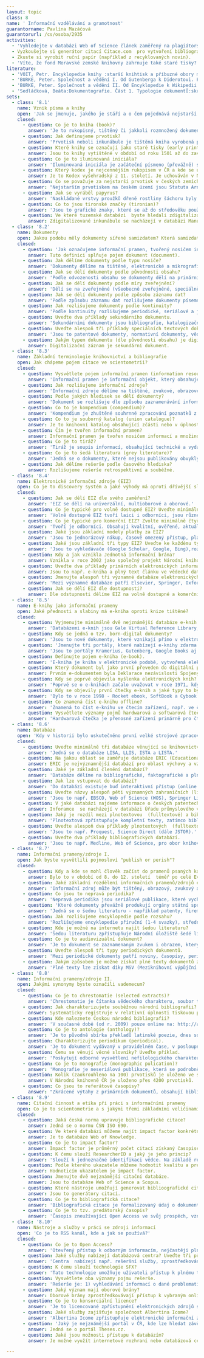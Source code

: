 ```yaml
---
layout: topic
class: 8
name: ' Informační vzdělávání a gramotnost'
guarantorname: Pavlína Mazáčová
guarantorurl: /cs/osoba/2935
activities:
  - 'Vyhledejte v databázi Web of Science článek zaměřený na plagiátorství, který vyšel v posledních třech letech.'
  - Vyzkoušejte si generátor citací Citace.com  pro vytvoření bibliografických záznamů různých elektronických dokumentů.
  - Zkuste si vyrobit ruční papír (například z recyklovaných novin).
  - 'Víte, že fond Moravské zemské knihovny zahrnuje také staré tisky? Kolik jich obsahuje? Využijte vhodné příležitosti a seznamte se s tímto fondem.'
literature:
  - 'VOIT, Petr. Encyklopedie knihy :starší knihtisk a příbuzné obory mezi polovinou 15. a počátkem 19. století : papír, písmo a písmolijectví, knihtisk a jiné grafické techniky, tiskaři, nakladatelé, knihkupci, ilustrátoři a kartografové, literární. 2. vyd. Praha: Libri, 2008. s. 656-135. ISBN 9788072773909'
  - 'BURKE, Peter. Společnost a vědění I. Od Gutenberga k Diderotovi. Praha: Karolinum, 2007. 306 s. ISBN 978-80-246-1319-2'
  - 'BURKE, Peter. Společnost a vědění II. Od Encyklopedie k Wikipedii. Praha: Karolinum, 2013. 306 s. ISBN 9788024620466'
  - 'Sedláčková, Beáta:Dokumentografie. Část 1. Typologie dokumentů:skriptum. Opava: Slezská univerzita, 1993. 83 s. ISBN 80-901581-2-9'
sets:
  - class: '8.1'
    name: Vznik písma a knihy
    open: 'Jak se jmenuje, jakého je stáří a o čem pojednává nejstarší tištěná kniha na světě?'
    closed:
      - question: Co je to kniha (book)?
        answer: 'Je to rukopisný, tištěný či jakkoli rozmnožený dokument, graficky a knihařsky zpracovaný do tvaru svazku, tvoří myšlenkový a výtvarný celek.'
      - question: Jak definujeme prvotisk?
        answer: 'Prvotisk neboli inkunábule je tištěná kniha vyrobená pomocí pohyblivých liter, a to do roku 1500 včetně.'
      - question: Které knihy se označují jako staré tisky (early printed book)?
        answer: Jsou to knihy vytištěné v období od roku 1501 až do zavedení strojového tisku v 19. století (v českém prostředí 1860).
      - question: Co je to iluminovaná iniciála?
        answer: 'Iluminovaná iniciála je začáteční písmeno (převážně) středověkého rukopisu, umělecky ozdobené (větší než ostatní písmena textu, barevné).'
      - question: Který kodex je nejcennějším rukopisem v ČR a kde se uchovává?
        answer: Je to Kodex vyšehradský z 11. století. Je uchováván v Národní knihovně ČR.
      - question: Co se považuje za nejstarší prvotisk v českých zemích?
        answer: "Nejstarším prvotiskem na českém území jsou Statuta Arnošta z\_Pardubic, vytištěná 26. dubna 1476."
      - question: Jak se vyráběl papyrus?
        answer: 'Naskládané vrstvy proužků dřeně rostliny šáchoru byly pokropeny škrobovým mazem, sklepány do roviny, slisovány a sušeny do podoby listů.'
      - question: Co to jsou tironské značky (tironian)?
        answer: 'Jsou to grafické znaky, které se až do středověku používaly pro zkracování celých slov. Jde o nejstarší formu těsnopisu.'
      - question: Ve které tuzemské databázi  byste hledali zdigitalizované inkunábule?
        answer: Zdigitalizované inkunábule se nacházejí v databázi Manuscriptorium.
  - class: '8.2'
    name: Dokumenty
    open: Jakou podobu měly dokumenty sířené samizdatem? Která samizdatová nakladatelství v kontextu české literatury znáte?
    closed:
      - question: 'Jak označujeme informační pramen, tvořený nosičem informací a množinou informací na něm fixovaných, určený k přenosu dat v čase a prostoru?'
        answer: Tuto definici splňuje pojem dokument (document).
      - question: Jak dělíme dokumenty podle typu nosiče?
        answer: 'Dokumenty dělíme na tištěné, elektronické a mikrografické (ty pro archivaci).'
      - question: Jak se dělí dokumenty podle původnosti obsahu?
        answer: 'Podle odvozenosti obsahu se dokumenty dělí na primární, sekundární a terciární.'
      - question: Jak se dělí dokumenty podle míry zveřejnění?
        answer: 'Dělí se na zveřejněné (všeobecně zveřejněné, speciálně zveřejněné, sekundárně zveřejněné) a nezveřejněné (tajné a interní) dokumenty.'
      - question: Jak se dělí dokumenty podle způsobu záznamu dat?
        answer: 'Podle způsobu záznamu dat rozlišujeme dokumenty písemné, obrazové, zvukové a audiovizuální.'
      - question: Jak rozlišujeme dokumenty podle kontinuity?
        answer: 'Podle kontinuity rozlišujeme periodické, seriálové a jednorázové dokumenty.'
      - question: Uveďte dva příklady sekundárního dokumentu.
        answer: 'Sekundárními dokumenty jsou bibliografie, katalogizační záznam nebo encyklopedie.'
      - question: Uveďte alespoň tři příklady speciálních textových dokumentů.
        answer: 'Jsou to patentové dokumenty, normativní dokumenty, vědecko-kvalifikační práce (dále např. firemní literatura).'
      - question: Jakým typem dokumentu (dle původnosti obsahu) je digitalizační záznam?
        answer: Digitalizační záznam je sekundární dokument.
  - class: '8.3'
    name: Základní terminologie knihovnictví a bibliografie
    open: Jak chápeme pojem citace ve scientometrii?
    closed:
      - question: Vysvětlete pojem informační pramen (information resource).
        answer: 'Informační pramen je informační objekt, který obsahuje informace uspokojující informační potřeby uživatele.'
      - question: Jak rozlišujeme informační zdroje?
        answer: 'Informační zdroje dělíme na tištěné, zvukové, obrazové a elektronické.'
      - question: Podle jakých hledisek se dělí dokumenty?
        answer: 'Dokument se rozlišuje dle způsobu zaznamenávání informací, nosiče dokumentu, původnosti obsahu, kontinuity a stupně zveřejnění.'
      - question: Co to je kompendium (compendium)?
        answer: 'Kompendium je zhuštěné souhrnné zpracování poznatků z určitého oboru, například ve formě příručky.'
      - question: Co to je souborný katalog (union catalogue)?
        answer: Je to knihovní katalog obsahující zčásti nebo v úplnosti záznamy (se siglami) dokumentů více než jedné knihovny nebo informační instituce.
      - question: Čím je tvořen informační pramen?
        answer: Informační pramen je tvořen nosičem informací a množinou na něm zaznamenaných dat/informací.
      - question: Co je to tiráž?
        answer: 'Tiráž je soupis informací, obsahující technické a vydavatelské informace o knize, umisťovaný na poslední stranu knihy.'
      - question: Co je to šedá literatura (grey literature)?
        answer: 'Jedná se o dokumenty, které nejsou publikovány obvyklým způsobem, proto nejsou dostupné běžnými distribučními kanály.'
      - question: Jak dělíme rešerše podle časového hlediska?
        answer: Rozlišujeme rešerše retrospektivní a souběžné.
  - class: '8.4'
    name: Elektronické informační zdroje (EIZ)
    open: Co je to discovery systém a jaké výhody má oproti dřívější službě Metalib?
    closed:
      - question: Jak se dělí EIZ dle svého zaměření?
        answer: 'EIZ se dělí na univerzální, multioborové a oborové.'
      - question: Co je typické pro volně dostupné EIZ? Uveďte minimálně čtyři znaky.
        answer: 'Volně dostupné EIZ tvoří laici i odborníci, jsou různé kvality, je nutno ověřovat je v dalších zdrojích, nemusí být aktuální, plné texty.'
      - question: Co je typické pro komerční EIZ? Zvolte minimálně čtyři znaky.
        answer: 'Tvoří je odborníci. Obsahují kvalitní, ověřené, aktuální, placené informace, plné texty, anotace či bibliografické údaje doplněné o anotaci.'
      - question: Jaké jsou základní modely platby za EIZ?
        answer: 'Jsou to jednorázový nákup, časově omezený přístup, platba za využití, nákup tištěné verze časopisu a k němu zdarma elektronická verze.'
      - question: Jaké jsou základní tři typy EIZ? Uveďte ke každému typu jeden příklad.
        answer: 'Jsou to vyhledávače (Google Scholar, Google, Bing),rozcestníky (Seznam. Centrum) a databáze (Anopress, Česká národní bibliografie).'
      - question: Kdy a jak vznikla Jednotná informační brána?
        answer: Vznikla v roce 2002 jako společný projekt Národní knihovny ČR a Univerzity Karlovy.
      - question: Uveďte dva příklady primárních elektronických informačních zdrojů.
        answer: Jsou to např. e-kniha a plný text článku ve vědecké databázi.
      - question: Jmenujte alespoň tři významné databáze elektronických časopisů?
        answer: 'Mezi významné databáze patří Elsevier, Springer, Oxford Journals (dále Cambridge Journals, Emerald aj.)'
      - question: Jak se dělí EIZ dle dostupnosti?
        answer: Dle odstupnosti dělíme EIZ na volně dostupné a komerční.
  - class: '8.5'
    name: E-knihy jako informační prameny
    open: Jaké přednosti a slabiny má e-kniha oproti knize tištěné?
    closed:
      - question: Vyjmenujte minimálně dvě nejznámější databáze e-knih.
        answer: 'Databázemi e-knih jsou Gale Virtual Reference Library, EBSCO e-books, ebrary, Safari a další.'
      - question: Kdy se jedná o tzv. born-digital dokumenty?
        answer: 'Jsou to nové dokumenty, které vznikají přímo v elektronické podobě.'
      - question: 'Jmenujte tři portály, které nabízejí e-knihy zdarma.'
        answer: 'Jsou to portály Kramerius, Gutenberg, Google Books aj.'
      - question: Definujte pojem e-kniha (e-book).
        answer: 'E-kniha je kniha v elektronické podobě, vytvořená elektronicky buď přímo (born digital), nebo vzniklá digitalizací tištěného dokumentu.'
      - question: Který dokument byl jako první převeden do digitální podoby?
        answer: Prvním e-dokumentem byla Deklarace nezávislosti Spojených států amerických.
      - question: Kdy se poprvé objevila myšlenka elektronických knih?
        answer: 'Poprvé se o e-knihách začalo uvažovat v roce 1971, kdy Michael S. Hart založil projekt Gutenberg.'
      - question: Kdy se objevily první čtečky e-knih a jaké typy to byly?
        answer: 'Bylo to v roce 1998 - Rocket ebook, SoftBook a Cybook.'
      - question: Co znamená číst e-knihu offline?
        answer: 'Znamená to číst e-knihu ve čtecím zařízení, např. ve čtečce elektronických knih, tabletu, mobilním telefonu.'
      - question: Vysvětlete významy pojmů hardwarová a softwarová čtečka elektronických knih.
        answer: 'Hardwarová čtečka je přenosné zařízení primárně pro čtení e-knih. Softwarová čtečka je program či aplikace na čtení e-knih v PC, tabletu.'
  - class: '8.6'
    name: Databáze
    open: 'Kdy v historii bylo uskutečněno první velké strojové zpracování dat, čeho se týkalo a jak probíhalo?'
    closed:
      - question: Uveďte minimálně tři databáze věnující se knihovnictví a informační vědě.
        answer: 'Jedná se o databáze LISA, LLIS, ISTA a LISTA.'
      - question: Na jakou oblast se zaměřuje databáze ERIC (Educational Resources Information Center)?
        answer: ERIC je nejvýznamnější databází pro oblast výchovy a vzdělávání.
      - question: Jaké je základní členění databází?
        answer: 'Databáze dělíme na bibliografické, faktografické a plnotextové.'
      - question: Jak lze vstupovat do databází?
        answer: 'Do databází existuje buď interaktivní přístup (online ), nebo neinteraktivní přístup (off line - např. na CD ROM).'
      - question: Uveďte názvy alespoň pěti významných zahraničních (licencovaných) databází.
        answer: 'Jsou to např. EBSCO, Web of Science (WOS), Springer Link, Journal Citation Reports, Elsevier.'
      - question: V jaké databázi najdeme informace o českých patentech?
        answer: Inforamce  se nacházejí v databázi Úřadu průmyslového vlastnictví.
      - question: Jaký je rozdíl mezi plnotextovou  (fulltextové) a bibliografickou databází?
        answer: 'Plnotextová zpřístupňuje kompletní texty, zatímco bibliografická pouze citace, odkazové informace o vydaných titulech (abstrakty).'
      - question: Uveďte alespoň dva příklady plnotextových  (fulltextové) databází.
        answer: 'Jsou to např. Proquest, Science Direct (dále JSTOR).'
      - question: Uveďte dva příklady bibliografických databází.
        answer: 'Jsou to např. Medline, Web of Science, pro obor knihovnictví LISA.'
  - class: '8.7'
    name: Informační prameny/zdroje I.
    open: Jak byste vysvětlili pojmosloví "publish or perish"?
    closed:
      - question: Kdy a kde se mohl člověk začíst do pramenů psaných karolinskou minuskulí?
        answer: Bylo to v období od 8. do 12. století  téměř po celé Evropě.
      - question: Jaké základní rozdělení informačních pramenů/zdrojů existuje?
        answer: 'Informační zdroj může být tištěný, obrazový, zvukový anebo elektronický.'
      - question: Co jsou to nepravá periodika?
        answer: 'Nepravá periodika jsou seriálové publikace, které vycházejí méně než 2x ročně.'
      - question: 'Které dokumenty převážně produkují orgány státní správy, obchodní společnosti, průmyslové podniky nebo vědecké instituce? Uveďte příklady.'
        answer: 'Jedná se o šedou literaturu - například patenty, firemní literaturu, kvalifikační práce, metodické pokyny.'
      - question: Jak rozlišujeme encyklopedie podle rozsahu?
        answer: 'Rozlišujeme encyklopedie příruční (1-4 svazky), střední (cca 10 svazků) a velké (desítky svazků).'
      - question: Kde je možné na internetu najít šedou literaturu?
        answer: 'Šedou literaturu zpřístupňuje Národní úložiště šedé literatury (NUŠL), Národní regstr VŠKP, úložiště Open Grey, Grey Net, CORDIS apod.'
      - question: Co je to audiovizuální dokument?
        answer: 'Je to dokument se zaznamenaným zvukem i obrazem, který předáváme na odpovídajícím technickém zařízení.'
      - question: Uveďte alespoň tři typy periodických dokumentů.
        answer: 'Mezi periodické dokumenty patří noviny, časopisy, periodické sborníky (nebo ročenky).'
      - question: Jakým způsobem je možné získat plné texty dokumentů z databází?
        answer: 'Plné texty lze získat díky MSV (Meziknihovní výpůjční služba), DDS (Document delivery system) a EDD (Electronic document delivery).'
  - class: '8.8'
    name: Informační prameny/zdroje II.
    open: Jakými synonymy byste označili vademecum?
    closed:
      - question: Co je to chrestomatie (selected extracts)?
        answer: 'Chrestomatie je čítanka vědeckého charakteru, soubor typických ukázek sledované oblasti v oboru, odborně uspořádaný a komentovaný.'
      - question: Jak charakterizujete souběžnou národní bibliografii? Uveďte příklad.
        answer: Systematicky registruje v relativní úplnosti tiskovou produkci vydávanou na území jednoho státu za dané období. Česká národní bibliografie.
      - question: Kde naleznete Českou národní bibliografii?
        answer: 'V současné době (od r. 2009) pouze online na: http://aleph.nkp.cz/.'
      - question: Co je to antologie (anthology)?
        answer: 'Je to původně sbírka překladů latinské poezie, dnes soubor děl nebo jejich částí jednoho či více autorů sestavený editorem.'
      - question: Charakterizujte periodikum (periodical).
        answer: 'Je to dokument vydávaný v pravidelném čase, v posloupných samostatných částech spojených jednotným názvem, úpravou a zaměřením obsahu.'
      - question: Čemu se věnují věcné slovníky? Uveďte příklad.
        answer: 'Poskytují odborné vysvětlení nefilologického charakteru o daných předmětech, jevech, osobách a místech - Slovník české hudební kultury.'
      - question: Co je to monografie (monographic pulication)?
        answer: 'Monografie je neseriálová publikace, která se podrobně věnuje jednomu, obvykle úzce zaměřenému tématu (např. Tablet ve školní praxi).'
      - question: Kolik (zaokrouhleno na 100) prvotisků je uloženo ve sbírkách Národní knihovny ČR?
        answer: V Národní knihovně ČR je uloženo přes 4200 prvotisků.
      - question: Co jsou to referátové časopisy?
        answer: "Zkrácené výtahy z primárních dokumentů, obsahují bibliografický záznam, jsou věnovány určitému vědnímu oboru."
  - class: '8.9'
    name: Citační činnost a etika při práci s informačními prameny
    open: Co je to scientometrie a s jakými třemi základními veličinami pracuje?
    closed:
      - question: Jaká česká norma upravuje bibliografické citace?
        answer: Jedná se o normu ČSN ISO 690.
      - question: Ve které databázi můžeme najít impact factor konkrétních časopisů?
        answer: Je to databáze Web of Knowledge.
      - question: Co je to impact factor?
        answer: Impact factor je průměrný počet citací získaný časopisem v běžném roce na články publikované v tomto časopise ve dvou předchozích letech.
      - question: K čemu slouží ResearcherID a jaký je jeho princip?
        answer: 'Slouží k jednoznačné identifikaci vědce. Na základě registrace je vědci přiřazen jedinečný alfanumerický znak.'
      - question: Podle kterého ukazatele můžeme hodnotit kvalitu a prestiž jednotlivých vědeckých časopisů?
        answer: Hodnoticím ukazatelem je impact factor.
      - question: Jmenujte dvě nejznámější citační databáze.
        answer: Jsou to databáze Web of Science a Scopus.
      - question: Které nástroje umožňují generovat biblioografické citace?
        answer: Jsou to generátory citací.
      - question: Co je to bibliografická citace?
        answer: 'Bibliografická citace je formalizovaný údaj o dokumentu, použitý autorem při přípravě odborného textu.'
      - question: Co je to tzv. predátorský časopis?
        answer: 'Časopis zneužívající Open Access ve svůj prospěch, vznikající primárně s cílem vybírat autorské publikační poplatky a generovat zisk.'
  - class: '8.10'
    name: Nástroje a služby v práci se zdroji informací
    open: 'Co je to RSS kanál, kde a jak se používá?'
    closed:
      - question: Co je to Open Access?
        answer: 'Otevřený přístup k odborným informacím, nejčastěji plným textům recenzovaných článků, preprintů, sborníků atd. pro podporu šíření poznání.'
      - question: Jaké služby nabízejí databázová centra? Uveďte tři příklady.
        answer: 'Centra  nabízejí např. rešeršní služby, zprostředkování dodeje plných textů dokumentů, stahování částí databází formou downloadingu.'
      - question: K čemu slouží technologie SFX?
        answer: 'Tato technologie umožňuje uživateli přístup k plnému textu v databázích, které předplácí instituce uživatele.'
      - question: Vysvětlete oba významy pojmu rešerše.
        answer: 'Rešerše je: 1) vyhledávání informací o dané problematice na základě konkrétního požadavku, 2) soupis vyhledaných informací jako výsledek.'
      - question: Jaký význam mají oborové brány?
        answer: Oborové brány zprostředkovávají přístup k vybraným online informačním zdrojům specifického oborového nebo tematického zaměření.
      - question: Co je to konsorciální licence?
        answer: 'Je to licencované zpřístupnění elektronických zdrojů současně několika institucím, které se za tímto účelem spojily.'
      - question: Jaké služby zajišťuje společnost Albertina Icome?
        answer: 'Albertina Icome zpřístupňuje elektronické informační zdroje v ČR, má výhradní zastoupení řady poducentů informací.'
      - question: 'Jaký je nejznámější portál v ČR, kde lze hledat závěrečné práce napříč univerzitami?'
        answer: Jedná se o portál Theses.cz.
      - question: Jaké jsou možnosti přístupu k databázím?
        answer: Je možné využít internetové rozhraní nebo databázová centra.

---
```

